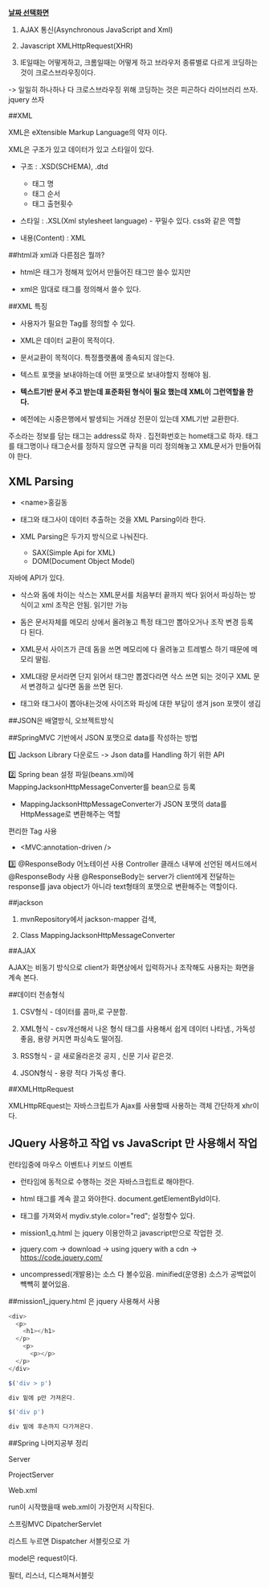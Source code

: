 **[날짜 선택화면](../README.md)**

1. AJAX 통신(Asynchronous JavaScript and Xml)

2. Javascript XMLHttpRequest(XHR)

3. IE일때는 어떻게하고, 크롬일때는 어떻게 하고 브라우저 종류별로 다르게 코딩하는것이 크로스브라우징이다.

-> 일일히 하나하나 다 크로스브라우징 위해 코딩하는 것은 피곤하다 라이브러리 쓰자. jquery 쓰자

##XML

XML은 eXtensible Markup Language의 약자 이다.

XML은 구조가 있고 데이터가 있고 스타일이 있다.

  - 구조 : .XSD(SCHEMA), .dtd
    + 태그 명
    + 태그 순서
    + 태그 출현횟수

  - 스타일 : .XSL(Xml stylesheet language) - 꾸밀수 있다. css와 같은 역할
  
  - 내용(Content) : XML


##html과 xml과 다른점은 뭘까?

- html은 태그가 정해져 있어서 만들어진 태그만 쓸수 있지만

- xml은 맘대로 태그를 정의해서 쓸수 있다.

##XML 특징

- 사용자가 필요한 Tag를 정의할 수 있다.

- XML은 데이터 교환이 목적이다.

- 문서교환이 목적이다. 특정플랫폼에 종속되지 않는다.

- 텍스트 포맷을 보내야하는데 어떤 포맷으로 보내야할지 정해야 됨.

- **텍스트기반 문서 주고 받는데 표준화된 형식이 필요 했는데 XML이 그런역할을 한다.**

- 예전에는 시중은행에서 발생되는 거래상 전문이 있는데 XML기반 교환한다.

주소라는 정보를 담는 태그는 address로 하자 .
집전화번호는 home태그로 하자.
태그를 태그명이나 태그순서를 정하지 않으면 
규칙을 미리 정의해놓고 XML문서가 만들어줘야 한다.

## XML Parsing

- \<name>홍길동</name>

- 태그와 태그사이 데이터 추출하는 것을 XML Parsing이라 한다.

- XML Parsing은 두가지 방식으로 나눠진다.
  - SAX(Simple Api for XML)
  - DOM(Document Object Model)

자바에 API가 있다.

- 삭스와 돔에 차이는 삭스는 XML문서를 처음부터 끝까지 싹다 읽어서 파싱하는 방식이고 xml 조작은 안됨. 읽기만 가능

- 돔은 문서자체를 메모리 상에서 올려놓고 특정 태그만 뽑아오거나 조작 변경 등록 다 된다.

- XML문서 사이즈가 큰데 돔을 쓰면 메모리에 다 올려놓고 트레벌스 하기 때문에 메모리 딸림.

- XML대량 문서라면 단지 읽어서 태그만 뽑겠다라면 삭스 쓰면 되는 것이구 XML 문서 변경하고 싶다면 돔을 쓰면 된다. 

- 태그와 태그사이 뽑아내는것에 사이즈와 파싱에 대한 부담이 생겨 json 포맷이 생김

##JSON은 배열방식, 오브젝트방식 

##SpringMVC 기반에서 JSON 포맷으로 data를 작성하는 방법

:one: Jackson Library 다운로드 -> Json data를 Handling 하기 위한 API

:two: Spring bean 설정 파일(beans.xml)에  MappingJacksonHttpMessageConverter를 bean으로 등록
- MappingJacksonHttpMessageConverter가 JSON 포맷의 data를 HttpMessage로 변환해주는 역할

편리한 Tag 사용
- \<MVC:annotation-driven />

:three: @ResponseBody 어노테이션 사용
Controller 클래스 내부에 선언된 메서드에서 @ResponseBody 사용
@ResponseBody는 server가 client에게 전달하는 response를 java object가 아니라 text형태의 포맷으로 변환해주는 역할이다.


##jackson

1. mvnRepository에서 jackson-mapper 검색,

2. Class MappingJacksonHttpMessageConverter

##AJAX

AJAX는 비동기 방식으로 client가 화면상에서 입력하거나 조작해도 사용자는 화면을 계속 본다.

##데이터 전송형식

1. CSV형식 -  데이터를 콤마,로 구분함.

2. XML형식 - csv개선해서 나온 형식 태그를 사용해서 쉽게 데이터 나타냄., 가독성 좋음, 용량 커지면 파싱속도 떨어짐.

3. RSS형식 - 글 새로올라온것 공지 , 신문 기사 같은것. 

4. JSON형식 - 용량 적다 가독성 좋다.

##XMLHttpRequest

XMLHttpREquest는 자바스크립트가 Ajax를 사용할때 사용하는 객체 간단하게 xhr이다.


## JQuery 사용하고 작업 vs JavaScript 만 사용해서 작업

런타임중에 마우스 이벤트나 키보드 이벤트 

- 런타임에 동적으로 수행하는 것은 자바스크립트로 해야한다.

- html 태그를 계속 끌고 와야한다. document.getElementById이다.

- 태그를 가져와서 mydiv.style.color="red"; 설정할수 있다.

- mission1_q.html 는 jquery 이용안하고 javascript만으로 작업한 것.

- jquery.com -> download -> using jquery with a cdn -> https://code.jquery.com/

- uncompressed(개발용)는 소스 다 볼수있음. minified(운영용) 소스가 공백없이 뺵뺵히 붙어있음.

##mission1_jquery.html 은 jquery 사용해서 사용

````javascript
<div>
  <p>
    <h1></h1>
  </p>
    <p>
      <p></p>
  </p>
</div>

$('div > p')

div 밑에 p만 가져온다.

$('div p')

div 밑에 후손까지 다가져온다.
````
##Spring 나머지공부 정리

Server

ProjectServer

Web.xml

run이 시작했을때 web.xml이 가장먼저 시작된다.

스프링MVC DipatcherServlet

리스트 누르면 Dispatcher 서블릿으로 가

model은 request이다.




필터, 리스너, 디스패쳐서블릿







